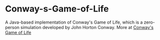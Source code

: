 # Conway-s-Game-of-Life
A Java-based implementation of Conway's Game of Life, which is a zero-person simulation developed by John Horton Conway.
More at <a href="https://en.wikipedia.org/wiki/Conway's_Game_of_Life">Conway's Game of Life</a>
